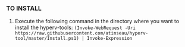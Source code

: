 ### TO INSTALL

1. Execute the following command in the directory where you want to install the hyperv-tools:
  `(Invoke-WebRequest -Uri https://raw.githubusercontent.com/atinseau/hyperv-tool/master/Install.ps1) | Invoke-Expression`